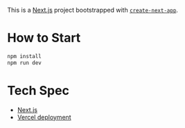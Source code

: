 This is a [Next.js](https://nextjs.org/) project bootstrapped with [`create-next-app`](https://github.com/vercel/next.js/tree/canary/packages/create-next-app).

# How to Start

```zsh
npm install
npm run dev
```

# Tech Spec

- [Next.js](https://nextjs.org/)
- [Vercel deployment](https://vercel.com/docs)
